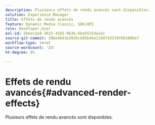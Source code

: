 ```yaml
---
description: Plusieurs effets de rendu avancés sont disponibles.
solution: Experience Manager
title: Effets de rendu avancés
feature: Dynamic Media Classic, SDK/API
role: Developer,User
exl-id: 5beec3e4-3923-4192-9b3b-6ba55314ea3c
source-git-commit: 206e4643e3926cb85b4be2189743578f88180be7
workflow-type: tm+mt
source-wordcount: '23'
ht-degree: 0%

---
```


# Effets de rendu avancés{#advanced-render-effects}

Plusieurs effets de rendu avancés sont disponibles.
